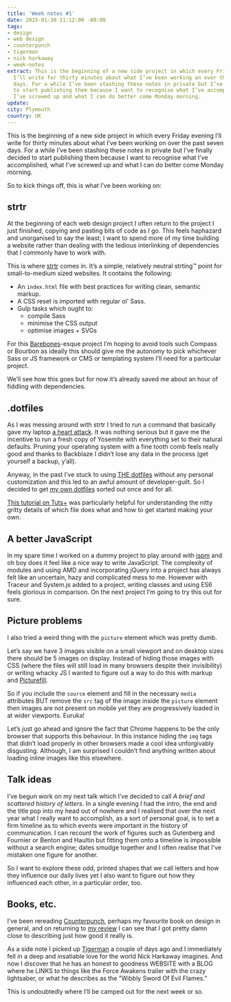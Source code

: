 ```yaml
---
title: 'Week notes #1'
date: 2015-01-30 11:12:00 -08:00
tags:
- design
- web design
- counterpunch
- tigerman
- nick harkaway
- week-notes
extract: This is the beginning of a new side project in which every Friday evening
  I’ll write for thirty minutes about what I’ve been working on over the past seven
  days. For a while I’ve been stashing these notes in private but I’ve finally decided
  to start publishing them because I want to recognise what I’ve accomplished, what
  I’ve screwed up and what I can do better come Monday morning.
update:
city: Plymouth
country: UK
---
```


This is the beginning of a new side project in which every Friday evening I’ll write for thirty minutes about what I’ve been working on over the past seven days. For a while I’ve been stashing these notes in private but I’ve finally decided to start publishing them because I want to recognise what I’ve accomplished, what I’ve screwed up and what I can do better come Monday morning.

So to kick things off, this is what I’ve been working on:

## strtr

At the beginning of each web design project I often return to the project I just finished, copying and pasting bits of code as I go. This feels haphazard and unorganised to say the least; I want to spend more of my time building a website rather than dealing with the tedious interlinking of dependencies that I commonly have to work with.

This is where [strtr](https://github.com/robinrendle/strtr) comes in. It’s a simple, relatively neutral strting™ point for small-to-medium sized websites. It contains the following:

- An `index.html` file with best practices for writing clean, semantic markup.
- A CSS reset is imported with regular ol’ Sass.
- Gulp tasks which ought to:
	- compile Sass
	- minimise the CSS output
	- optimise images + SVGs

For this [Barebones](https://github.com/paulrobertlloyd/barebones)-esque project I’m hoping to avoid tools such Compass or Bourbon as ideally this should give me the autonomy to pick whichever Sass or JS framework or CMS or templating system I’ll need for a particular project.

We’ll see how this goes but for now it’s already saved me about an hour of fiddling with dependencies.

## .dotfiles

As I was messing around with strtr I tried to run a command that basically gave my laptop [a heart attack](https://twitter.com/robinrendle/status/560113019251077120). It was nothing serious but it gave me the incentive to run a fresh copy of Yosemite with everything set to their natural defaults. Pruning your operating system with a fine tooth comb feels really good and thanks to Backblaze I didn’t lose any data in the process (get yourself a backup, y’all).

Anyway, in the past I’ve stuck to using [THE dotfiles](https://github.com/mathiasbynens/dotfiles) without any personal customization and this led to an awful amount of developer-guilt. So I decided to get [my own dotfiles](https://github.com/robinrendle/dotfiles) sorted out once and for all.  

[This tutorial on Tuts+](http://code.tutsplus.com/tutorials/setting-up-a-mac-dev-machine-from-zero-to-hero-with-dotfiles--net-35449) was particularly helpful for understanding the nitty gritty details of which file does what and how to get started making your own.

## A better JavaScript

In my spare time I worked on a dummy project to play around with [jspm](http://jspm.io/) and oh boy does it feel like a nice way to write JavaScript. The complexity of modules and using AMD and incorporating jQuery into a project has always felt like an uncertain, hazy and complicated mess to me. However with Traceur and System.js added to a project, writing classes and using ES6 feels glorious in comparison. On the next project I’m going to try this out for sure.

## Picture problems

I also tried a weird thing with the `picture` element which was pretty dumb.

Let’s say we have 3 images visible on a small viewport and on desktop sizes there should be 5 images on display. Instead of hiding those images with CSS (where the files will still load in many browsers despite their invisibility) or writing whacky JS I wanted to figure out a way to do this with markup and [Picturefill](https://github.com/scottjehl/picturefill).

So if you include the `source` element and fill in the necessary `media` attributes BUT remove the `src` tag of the image inside the `picture` element then images are not present on mobile yet they are progressively loaded in at wider viewports. Euruka!

Let’s just go ahead and ignore the fact that Chrome happens to be the only browser that supports this behaviour. In this instance hiding the `img` tags that didn’t load properly in other browsers made a cool idea unforgivably disgusting. Although, I am surprised I couldn’t find anything written about loading inline images like this elsewhere.


## Talk ideas

I’ve begun work on my next talk which I’ve decided to call *A brief and scattered history of letters*. In a single evening I had the intro, the end and the title pop into my head out of nowhere and I realised that over the next year what I really want to accomplish, as a sort of personal goal, is to set a firm timeline as to which events were important in the history of communication. I can recount the work of figures such as Gutenberg and Fournier or Benton and Haultin but fitting them onto a timeline is impossible without a search engine; dates smudge together and I often realise that I’ve mistaken one figure for another.

So I want to explore these odd, printed shapes that we call letters and how they influence our daily lives yet I also want to figure out how they influenced each other, in a particular order, too.

## Books, etc.

I’ve been rereading [Counterpunch](https://hyphenpress.co.uk/products/books/978-0-907259-42-8), perhaps my favourite book on design in general, and on returning to [my review](http://robinrendle.com/reading/counterpunch/) I can see that I got pretty damn close to describing just how good it really is.

As a side note I picked up [Tigerman](http://www.nickharkaway.com/books/tigerman/) a couple of days ago and I immediately fell in a deep and insatiable love for the world Nick Harkaway imagines. And now I discover that he has an honest to goodness WEBSITE with a BLOG where he LINKS to things like the Force Awakens trailer with the crazy lightsaber, or what he describes as the ”Wibbly Sword Of Evil Flames.”

This is undoubtedly where I’ll be camped out for the next week or so.
